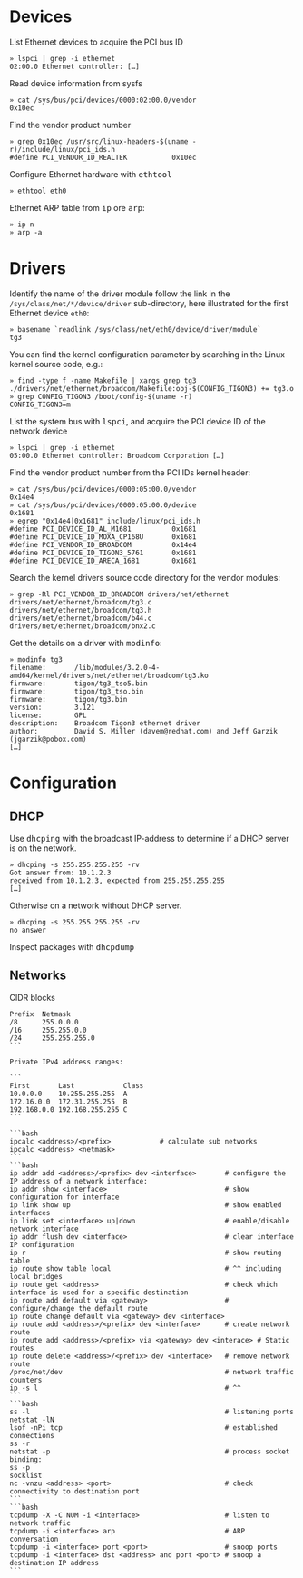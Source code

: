 
# Devices

List Ethernet devices to acquire the PCI bus ID

    » lspci | grep -i ethernet
    02:00.0 Ethernet controller: […]

Read device information from sysfs

    » cat /sys/bus/pci/devices/0000:02:00.0/vendor    
    0x10ec

Find the vendor product number

    » grep 0x10ec /usr/src/linux-headers-$(uname -r)/include/linux/pci_ids.h
    #define PCI_VENDOR_ID_REALTEK           0x10ec

Configure Ethernet hardware with <kbd>ethtool</kbd>

    » ethtool eth0

Ethernet ARP table from <kbd>ip</kbd> ore <kbd>arp</kbd>:

    » ip n
    » arp -a

# Drivers

Identify the name of the driver module follow the link in the `/sys/class/net/*/device/driver`  sub-directory, here illustrated for the first Ethernet device `eth0`:

    » basename `readlink /sys/class/net/eth0/device/driver/module`
    tg3

You can find the kernel configuration parameter by searching in the Linux kernel source code, e.g.:

    » find -type f -name Makefile | xargs grep tg3
    ./drivers/net/ethernet/broadcom/Makefile:obj-$(CONFIG_TIGON3) += tg3.o
    » grep CONFIG_TIGON3 /boot/config-$(uname -r)
    CONFIG_TIGON3=m

List the system bus with <kbd>lspci</kbd>, and acquire the PCI device ID of the network device

    » lspci | grep -i ethernet
    05:00.0 Ethernet controller: Broadcom Corporation […]

Find the vendor product number from the PCI IDs kernel header:

    » cat /sys/bus/pci/devices/0000:05:00.0/vendor
    0x14e4
    » cat /sys/bus/pci/devices/0000:05:00.0/device
    0x1681
    » egrep "0x14e4|0x1681" include/linux/pci_ids.h 
    #define PCI_DEVICE_ID_AL_M1681          0x1681
    #define PCI_DEVICE_ID_MOXA_CP168U       0x1681
    #define PCI_VENDOR_ID_BROADCOM          0x14e4
    #define PCI_DEVICE_ID_TIGON3_5761       0x1681
    #define PCI_DEVICE_ID_ARECA_1681        0x1681

Search the kernel drivers source code directory for the vendor modules: 

    » grep -Rl PCI_VENDOR_ID_BROADCOM drivers/net/ethernet 
    drivers/net/ethernet/broadcom/tg3.c
    drivers/net/ethernet/broadcom/tg3.h
    drivers/net/ethernet/broadcom/b44.c
    drivers/net/ethernet/broadcom/bnx2.c

Get the details on a driver with <kbd>modinfo</kbd>: 

    » modinfo tg3
    filename:       /lib/modules/3.2.0-4-amd64/kernel/drivers/net/ethernet/broadcom/tg3.ko
    firmware:       tigon/tg3_tso5.bin
    firmware:       tigon/tg3_tso.bin
    firmware:       tigon/tg3.bin
    version:        3.121
    license:        GPL
    description:    Broadcom Tigon3 ethernet driver
    author:         David S. Miller (davem@redhat.com) and Jeff Garzik (jgarzik@pobox.com)
    […]



# Configuration

## DHCP

Use <kbd>dhcping</kbd> with the broadcast IP-address to determine if a DHCP server is on the network.

    » dhcping -s 255.255.255.255 -rv
    Got answer from: 10.1.2.3
    received from 10.1.2.3, expected from 255.255.255.255
    […]

Otherwise on a network without DHCP server. 

    » dhcping -s 255.255.255.255 -rv
    no answer

Inspect packages with <kbd>dhcpdump</kbd> 


## Networks

CIDR blocks 

````
Prefix  Netmask
/8      255.0.0.0     
/16     255.255.0.0   
/24     255.255.255.0  
```

Private IPv4 address ranges:

```
First       Last            Class 
10.0.0.0    10.255.255.255  A     
172.16.0.0  172.31.255.255  B     
192.168.0.0 192.168.255.255 C     
```

```bash
ipcalc <address>/<prefix>            # calculate sub networks
ipcalc <address> <netmask>
```
```bash
ip addr add <address>/<prefix> dev <interface>       # configure the IP address of a network interface:
ip addr show <interface>                             # show configuration for interface
ip link show up                                      # show enabled interfaces
ip link set <interface> up|down                      # enable/disable network interface
ip addr flush dev <interface>                        # clear interface IP configuration
ip r                                                 # show routing table
ip route show table local                            # ^^ including local bridges
ip route get <address>                               # check which interface is used for a specific destination
ip route add default via <gateway>                   # configure/change the default route
ip route change default via <gateway> dev <interface> 
ip route add <address>/<prefix> dev <interface>      # create network route
ip route add <address>/<prefix> via <gateway> dev <interace> # Static routes
ip route delete <address>/<prefix> dev <interface>   # remove network route
/proc/net/dev                                        # network traffic counters
ip -s l                                              # ^^
```
```bash
ss -l                                                # listening ports
netstat -lN
lsof -nPi tcp                                        # established connections
ss -r
netstat -p                                           # process socket binding:
ss -p
socklist
nc -vnzu <address> <port>                            # check connectivity to destination port
```
```bash
tcpdump -X -C NUM -i <interface>                     # listen to network traffic
tcpdump -i <interface> arp                           # ARP conversation
tcpdump -i <interface> port <port>                   # snoop ports
tcpdump -i <interface> dst <address> and port <port> # snoop a destination IP address
```



